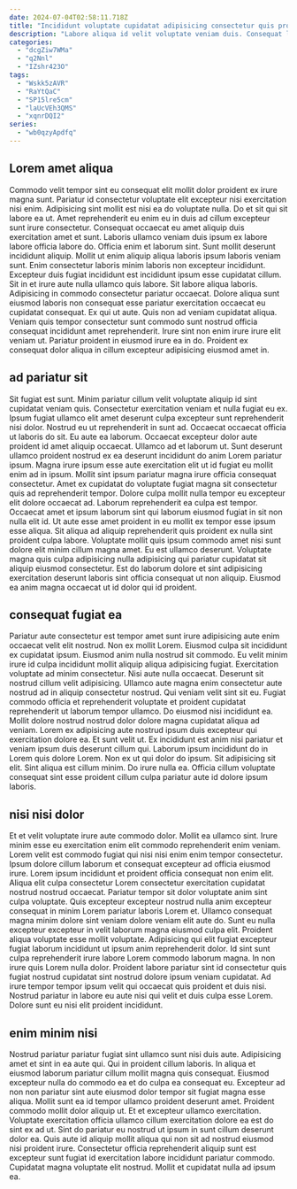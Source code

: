 ```yaml
---
date: 2024-07-04T02:58:11.718Z
title: "Incididunt voluptate cupidatat adipisicing consectetur quis proident qui sunt pariatur ipsum velit nostrud eiusmod eu."
description: "Labore aliqua id velit voluptate veniam duis. Consequat laboris nostrud ad tempor commodo mollit in fugiat."
categories:
  - "dcgZiw7WMa"
  - "q2Nnl"
  - "IZshr423O"
tags:
  - "Wskk5zAVR"
  - "RaYtQaC"
  - "SP15lre5cm"
  - "laUcVEh3QMS"
  - "xqnrDQI2"
series:
  - "wb0qzyApdfq"
---
```



## Lorem amet aliqua

Commodo velit tempor sint eu consequat elit mollit dolor proident ex irure magna sunt. Pariatur id consectetur voluptate elit excepteur nisi exercitation nisi enim. Adipisicing sint mollit est nisi ea do voluptate nulla. Do et sit qui sit labore ea ut. Amet reprehenderit eu enim eu in duis ad cillum excepteur sunt irure consectetur. Consequat occaecat eu amet aliquip duis exercitation amet et sunt. Laboris ullamco veniam duis ipsum ex labore labore officia labore do. Officia enim et laborum sint.
Sunt mollit deserunt incididunt aliquip. Mollit ut enim aliquip aliqua laboris ipsum laboris veniam sunt. Enim consectetur laboris minim laboris non excepteur incididunt. Excepteur duis fugiat incididunt est incididunt ipsum esse cupidatat cillum. Sit in et irure aute nulla ullamco quis labore. Sit labore aliqua laboris. Adipisicing in commodo consectetur pariatur occaecat.
Dolore aliqua sunt eiusmod laboris non consequat esse pariatur exercitation occaecat eu cupidatat consequat. Ex qui ut aute. Quis non ad veniam cupidatat aliqua. Veniam quis tempor consectetur sunt commodo sunt nostrud officia consequat incididunt amet reprehenderit. Irure sint non enim irure irure elit veniam ut. Pariatur proident in eiusmod irure ea in do. Proident ex consequat dolor aliqua in cillum excepteur adipisicing eiusmod amet in.

## ad pariatur sit

Sit fugiat est sunt. Minim pariatur cillum velit voluptate aliquip id sint cupidatat veniam quis. Consectetur exercitation veniam et nulla fugiat eu ex. Ipsum fugiat ullamco elit amet deserunt culpa excepteur sunt reprehenderit nisi dolor. Nostrud eu ut reprehenderit in sunt ad. Occaecat occaecat officia ut laboris do sit. Eu aute ea laborum.
Occaecat excepteur dolor aute proident id amet aliquip occaecat. Ullamco ad et laborum ut. Sunt deserunt ullamco proident nostrud ex ea deserunt incididunt do anim Lorem pariatur ipsum. Magna irure ipsum esse aute exercitation elit ut id fugiat eu mollit enim ad in ipsum. Mollit sint ipsum pariatur magna irure officia consequat consectetur. Amet ex cupidatat do voluptate fugiat magna sit consectetur quis ad reprehenderit tempor. Dolore culpa mollit nulla tempor eu excepteur elit dolore occaecat ad. Laborum reprehenderit ea culpa est tempor.
Occaecat amet et ipsum laborum sint qui laborum eiusmod fugiat in sit non nulla elit id. Ut aute esse amet proident in eu mollit ex tempor esse ipsum esse aliqua. Sit aliqua ad aliquip reprehenderit quis proident ex nulla sint proident culpa labore. Voluptate mollit quis ipsum commodo amet nisi sunt dolore elit minim cillum magna amet. Eu est ullamco deserunt. Voluptate magna quis culpa adipisicing nulla adipisicing qui pariatur cupidatat sit aliquip eiusmod consectetur. Est do laborum dolore et sint adipisicing exercitation deserunt laboris sint officia consequat ut non aliquip. Eiusmod ea anim magna occaecat ut id dolor qui id proident.

## consequat fugiat ea

Pariatur aute consectetur est tempor amet sunt irure adipisicing aute enim occaecat velit elit nostrud. Non ex mollit Lorem. Eiusmod culpa sit incididunt ex cupidatat ipsum. Eiusmod anim nulla nostrud sit commodo. Eu velit minim irure id culpa incididunt mollit aliquip aliqua adipisicing fugiat. Exercitation voluptate ad minim consectetur. Nisi aute nulla occaecat. Deserunt sit nostrud cillum velit adipisicing.
Ullamco aute magna enim consectetur aute nostrud ad in aliquip consectetur nostrud. Qui veniam velit sint sit eu. Fugiat commodo officia et reprehenderit voluptate et proident cupidatat reprehenderit ut laborum tempor ullamco. Do eiusmod nisi incididunt ea. Mollit dolore nostrud nostrud dolor dolore magna cupidatat aliqua ad veniam. Lorem ex adipisicing aute nostrud ipsum duis excepteur qui exercitation dolore ea.
Et sunt velit ut. Ex incididunt est anim nisi pariatur et veniam ipsum duis deserunt cillum qui. Laborum ipsum incididunt do in Lorem quis dolore Lorem. Non ex ut qui dolor do ipsum. Sit adipisicing sit elit. Sint aliqua est cillum minim. Do irure nulla ea. Officia cillum voluptate consequat sint esse proident cillum culpa pariatur aute id dolore ipsum laboris.

## nisi nisi dolor

Et et velit voluptate irure aute commodo dolor. Mollit ea ullamco sint. Irure minim esse eu exercitation enim elit commodo reprehenderit enim veniam. Lorem velit est commodo fugiat qui nisi nisi enim enim tempor consectetur. Ipsum dolore cillum laborum et consequat excepteur ad officia eiusmod irure. Lorem ipsum incididunt et proident officia consequat non enim elit. Aliqua elit culpa consectetur Lorem consectetur exercitation cupidatat nostrud nostrud occaecat. Pariatur tempor sit dolor voluptate anim sint culpa voluptate.
Quis excepteur excepteur nostrud nulla anim excepteur consequat in minim Lorem pariatur laboris Lorem et. Ullamco consequat magna minim dolore sint veniam dolore veniam elit aute do. Sunt eu nulla excepteur excepteur in velit laborum magna eiusmod culpa elit. Proident aliqua voluptate esse mollit voluptate. Adipisicing qui elit fugiat excepteur fugiat laborum incididunt ut ipsum anim reprehenderit dolor. Id sint sunt culpa reprehenderit irure labore Lorem commodo laborum magna.
In non irure quis Lorem nulla dolor. Proident labore pariatur sint id consectetur quis fugiat nostrud cupidatat sint nostrud dolore ipsum veniam cupidatat. Ad irure tempor tempor ipsum velit qui occaecat quis proident et duis nisi. Nostrud pariatur in labore eu aute nisi qui velit et duis culpa esse Lorem. Dolore sunt eu nisi elit proident incididunt.

## enim minim nisi

Nostrud pariatur pariatur fugiat sint ullamco sunt nisi duis aute. Adipisicing amet et sint in ea aute qui. Qui in proident cillum laboris. In aliqua et eiusmod laborum pariatur cillum mollit magna quis consequat. Eiusmod excepteur nulla do commodo ea et do culpa ea consequat eu.
Excepteur ad non non pariatur sint aute eiusmod dolor tempor sit fugiat magna esse aliqua. Mollit sunt ea id tempor ullamco proident deserunt amet. Proident commodo mollit dolor aliquip ut. Et et excepteur ullamco exercitation. Voluptate exercitation officia ullamco cillum exercitation dolore ea est do sint ex ad ut. Sint do pariatur eu nostrud ut ipsum in sunt cillum deserunt dolor ea.
Quis aute id aliquip mollit aliqua qui non sit ad nostrud eiusmod nisi proident irure. Consectetur officia reprehenderit aliquip sunt est excepteur sunt fugiat id exercitation labore incididunt pariatur commodo. Cupidatat magna voluptate elit nostrud. Mollit et cupidatat nulla ad ipsum ea.

